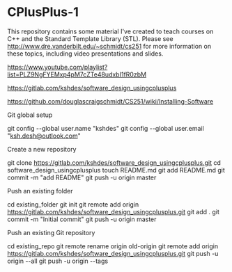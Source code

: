 # CPlusPlus-1
This repository contains some material I've created to teach courses on C++ and the Standard Template Library (STL).  Please see http://www.dre.vanderbilt.edu/~schmidt/cs251 for more information on these topics, including video presentations and slides.

https://www.youtube.com/playlist?list=PLZ9NgFYEMxp4pM7cZTe48udxbI1fR0zbM

https://gitlab.com/kshdes/software_design_usingcplusplus

https://github.com/douglascraigschmidt/CS251/wiki/Installing-Software



Git global setup

git config --global user.name "kshdes"
git config --global user.email "ksh.desh@outlook.com"

Create a new repository

git clone https://gitlab.com/kshdes/software_design_usingcplusplus.git
cd software_design_usingcplusplus
touch README.md
git add README.md
git commit -m "add README"
git push -u origin master

Push an existing folder

cd existing_folder
git init
git remote add origin https://gitlab.com/kshdes/software_design_usingcplusplus.git
git add .
git commit -m "Initial commit"
git push -u origin master

Push an existing Git repository

cd existing_repo
git remote rename origin old-origin
git remote add origin https://gitlab.com/kshdes/software_design_usingcplusplus.git
git push -u origin --all
git push -u origin --tags


